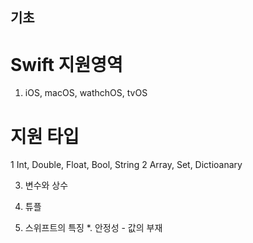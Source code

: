## 기초

# Swift 지원영역
 1. iOS, macOS, wathchOS, tvOS
  
# 지원 타입
 1 Int, Double, Float, Bool, String
 2 Array, Set, Dictioanary
  
3. 변수와 상수

4. 튜플

6. 스위프트의 특징
  *. 안정성 - 값의 부재

